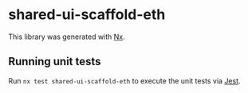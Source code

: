 # shared-ui-scaffold-eth

This library was generated with [Nx](https://nx.dev).

## Running unit tests

Run `nx test shared-ui-scaffold-eth` to execute the unit tests via [Jest](https://jestjs.io).
